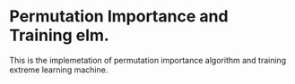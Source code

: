 # Permutation Importance and Training elm.
This is the implemetation of permutation importance algorithm and training extreme learning machine.
